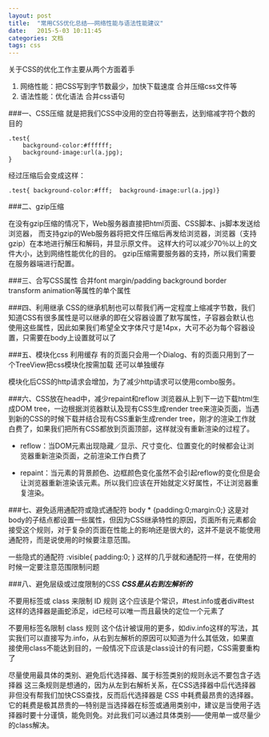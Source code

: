 ```yaml
---
layout: post
title:  "常用CSS优化总结——网络性能与语法性能建议"
date:   2015-5-03 10:11:45
categories: 文档
tags: css
---
```

<!--more-->
关于CSS的优化工作主要从两个方面着手

1. 网络性能：把CSS写到字节数最少，加快下载速度  合并压缩css文件等
2. 语法性能：优化语法  合并css语句

###一、CSS压缩
就是把我们CSS中没用的空白符等删去，达到缩减字符个数的目的

	.test{
	    background-color:#ffffff;
	    background-image:url(a.jpg);
	}

经过压缩后会变成这样：

	.test{ background-color:#fff;  background-image:url(a.jpg)}


###二、gzip压缩

在没有gzip压缩的情况下，Web服务器直接把html页面、CSS脚本、js脚本发送给浏览器，
而支持gzip的Web服务器将把文件压缩后再发给浏览器，浏览器（支持gzip）在本地进行解压和解码，并显示原文件。
这样大约可以减少70％以上的文件大小，达到网络性能优化的目的。
gzip压缩需要服务器的支持，所以我们需要在服务器端进行配置。

###三、合写CSS属性
合并font margin/padding background border transform animation等属性的单个属性

###四、利用继承
CSS的继承机制也可以帮我们再一定程度上缩减字节数，我们知道CSS有很多属性是可以继承的即在父容器设置了默写属性，子容器会默认也使用这些属性，因此如果我们希望全文字体尺寸是14px，大可不必为每个容器设置，只需要在body上设置就可以了

###五、模块化css 利用缓存
有的页面只会用一个Dialog、有的页面只用到了一个TreeView把css模块化按需加载 还可以单独缓存

模块化后CSS的http请求会增加，为了减少http请求可以使用combo服务。

###六、CSS放在head中，减少repaint和reflow
浏览器从上到下一边下载html生成DOM tree，一边根据浏览器默认及现有CSS生成render tree来渲染页面，当遇到新的CSS的时候下载并结合现有CSS重新生成render tree，刚才的渲染工作就白费了，如果我们把所有CSS都放到页面顶部，这样就没有重新渲染的过程了。

* reflow：当DOM元素出现隐藏／显示、尺寸变化、位置变化的时候都会让浏览器重新渲染页面，之前渲染工作白费了

* repaint：当元素的背景颜色、边框颜色变化虽然不会引起reflow的变化但是会让浏览器重新渲染该元素。所以我们应该在开始就定义好属性，不让浏览器重复渲染。

###七、避免适用通配符或隐式通配符
body * {padding:0;margin:0;}
这是对body的子结点都设置一些属性，但因为CSS继承特性的原因，页面所有元素都会接受这个规则，对于复杂的页面在性能上的影响还是很大的，这并不是说不能使用通配符，而是说使用的时候要注意范围。

一些隐式的通配符
:visible{
  padding:0;
}
这样的几乎就和通配符一样，在使用的时候一定要注意范围限制问题

###八、避免层级或过度限制的CSS
***CSS是从右到左解析的***

不要用标签或 class 来限制 ID 规则
这个应该是个常识，#test.info或者div#test这样的选择器是画蛇添足，id已经可以唯一而且最快的定位一个元素了

不要用标签名限制 class 规则
这个估计被误用的更多，如div.info这样的写法，其实我们可以直接写为.info，从右到左解析的原因可以知道为什么其低效，如果直接使用class不能达到目的，一般情况下应该是class设计的有问题，CSS需要重构了

尽量使用最具体的类别、避免后代选择器、属于标签类别的规则永远不要包含子选择器
这三条规则是想通的，因为从左到右解析关系，在CSS选择器中后代选择器非但没有帮我们加快CSS查找，反而后代选择器是 CSS 中耗费最昂贵的选择器。 它的耗费是极其昂贵的—特别是当选择器在标签或通用类别中，建议是当使用子选择器时要十分谨慎，能免则免。对此我们可以通过具体类别——使用单一或尽量少的class解决。

